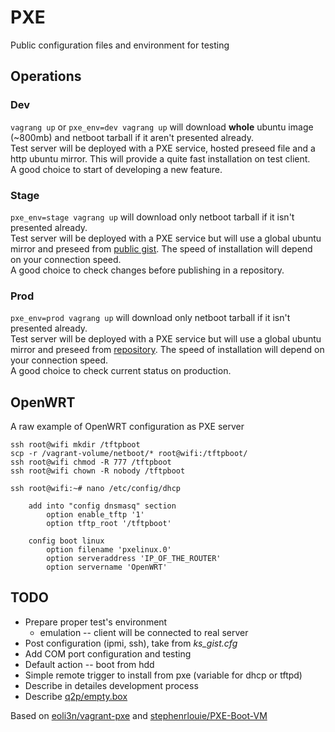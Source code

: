 # PXE
Public configuration files and environment for testing

## Operations

### Dev
`vagrang up` or `pxe_env=dev vagrang up` will download **whole** ubuntu image (~800mb) and netboot tarball if it aren't presented already.  
Test server will be deployed with a PXE service, hosted preseed file and a http ubuntu mirror. This will provide a quite fast installation on test client.  
A good choice to start of developing a new feature.

### Stage
`pxe_env=stage vagrang up` will download only netboot tarball if it isn't presented already.  
Test server will be deployed with a PXE service but will use a global ubuntu mirror and preseed from [public gist](https://gist.github.com/b00men/40fb6781b8bc8b4d94ef15aa18c462c9). The speed of installation will depend on your connection speed.  
A good choice to check changes before publishing in a repository.

### Prod
`pxe_env=prod vagrang up` will download only netboot tarball if it isn't presented already.  
Test server will be deployed with a PXE service but will use a global ubuntu mirror and preseed from [repository](https://github.com/q2p-us/pxe/blob/master/preseed.txt). The speed of installation will depend on your connection speed.  
A good choice to check current status on production.

## OpenWRT

A raw example of OpenWRT configuration as PXE server

```
ssh root@wifi mkdir /tftpboot
scp -r /vagrant-volume/netboot/* root@wifi:/tftpboot/
ssh root@wifi chmod -R 777 /tftpboot
ssh root@wifi chown -R nobody /tftpboot

ssh root@wifi:~# nano /etc/config/dhcp
	
    add into "config dnsmasq" section
		option enable_tftp '1'
		option tftp_root '/tftpboot'

	config boot linux
        option filename 'pxelinux.0'
        option serveraddress 'IP_OF_THE_ROUTER'
        option servername 'OpenWRT'
```

## TODO
- Prepare proper test's environment
    + emulation -- client will be connected to real server
- Post configuration (ipmi, ssh), take from _ks_gist.cfg_
- Add COM port configuration and testing
- Default action -- boot from hdd
- Simple remote trigger to install from pxe (variable for dhcp or tftpd)
- Describe in detailes development process
- Describe [q2p/empty.box](https://app.vagrantup.com/q2p/boxes/empty)

Based on [eoli3n/vagrant-pxe](https://github.com/eoli3n/vagrant-pxe) and [stephenrlouie/PXE-Boot-VM](https://github.com/stephenrlouie/PXE-Boot-VM)
